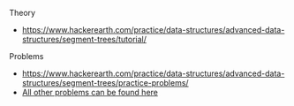 Theory
- https://www.hackerearth.com/practice/data-structures/advanced-data-structures/segment-trees/tutorial/

Problems
- https://www.hackerearth.com/practice/data-structures/advanced-data-structures/segment-trees/practice-problems/
- [All other problems can be found here](https://codeforces.com/blog/entry/22616)
